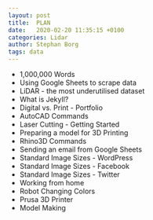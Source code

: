 ```yaml
---
layout: post
title:  PLAN
date:   2020-02-20 11:35:15 +0100
categories: Lidar
author: Stephan Borg
tags: data 
---
```


- 1,000,000 Words
- Using Google Sheets to scrape data
- LiDAR - the most underutilised dataset
- What is Jekyll?
- Digital vs. Print - Portfolio
- AutoCAD Commands
- Laser Cutting - Getting Started
- Preparing a model for 3D Printing
- Rhino3D Commands
- Sending an email from Google Sheets
- Standard Image Sizes - WordPress
- Standard Image Sizes - Facebook
- Standard Image Sizes - Twitter
- Working from home
- Robot Changing Colors
- Prusa 3D Printer
- Model Making